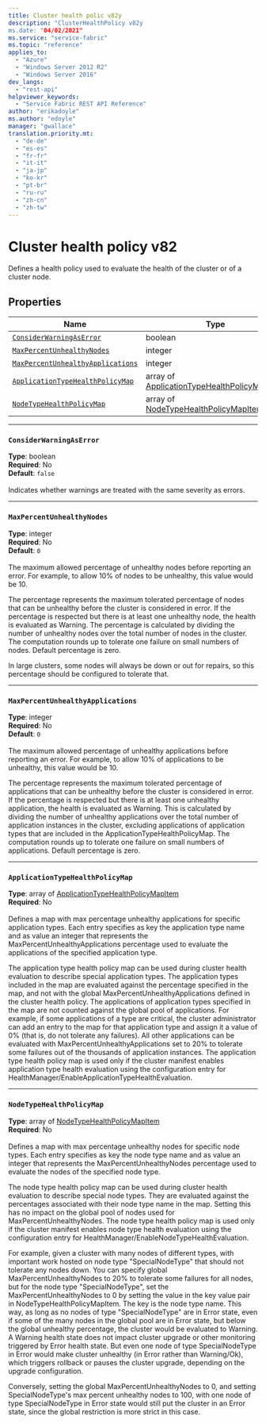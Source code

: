```yaml
---
title: Cluster health polic v82y
description: "ClusterHealthPolicy v82y
ms.date: "04/02/2021"
ms.service: "service-fabric"
ms.topic: "reference"
applies_to: 
  - "Azure"
  - "Windows Server 2012 R2"
  - "Windows Server 2016"
dev_langs: 
  - "rest-api"
helpviewer_keywords: 
  - "Service Fabric REST API Reference"
author: "erikadoyle"
ms.author: "edoyle"
manager: "gwallace"
translation.priority.mt: 
  - "de-de"
  - "es-es"
  - "fr-fr"
  - "it-it"
  - "ja-jp"
  - "ko-kr"
  - "pt-br"
  - "ru-ru"
  - "zh-cn"
  - "zh-tw"
---
```

# Cluster health policy v82

Defines a health policy used to evaluate the health of the cluster or of a cluster node.


## Properties
| Name | Type | Required |
| --- | --- | --- |
| [`ConsiderWarningAsError`](#considerwarningaserror) | boolean | No |
| [`MaxPercentUnhealthyNodes`](#maxpercentunhealthynodes) | integer | No |
| [`MaxPercentUnhealthyApplications`](#maxpercentunhealthyapplications) | integer | No |
| [`ApplicationTypeHealthPolicyMap`](#applicationtypehealthpolicymap) | array of [ApplicationTypeHealthPolicyMapItem](sfclient-v82-model-applicationtypehealthpolicymapitem.md) | No |
| [`NodeTypeHealthPolicyMap`](#nodetypehealthpolicymap) | array of [NodeTypeHealthPolicyMapItem](sfclient-v82-model-nodetypehealthpolicymapitem.md) | No |

____
### `ConsiderWarningAsError`
__Type__: boolean <br/>
__Required__: No<br/>
__Default__: `false` <br/>
<br/>
Indicates whether warnings are treated with the same severity as errors.

____
### `MaxPercentUnhealthyNodes`
__Type__: integer <br/>
__Required__: No<br/>
__Default__: `0` <br/>
<br/>
The maximum allowed percentage of unhealthy nodes before reporting an error. For example, to allow 10% of nodes to be unhealthy, this value would be 10.

The percentage represents the maximum tolerated percentage of nodes that can be unhealthy before the cluster is considered in error.
If the percentage is respected but there is at least one unhealthy node, the health is evaluated as Warning.
The percentage is calculated by dividing the number of unhealthy nodes over the total number of nodes in the cluster.
The computation rounds up to tolerate one failure on small numbers of nodes. Default percentage is zero.

In large clusters, some nodes will always be down or out for repairs, so this percentage should be configured to tolerate that.


____
### `MaxPercentUnhealthyApplications`
__Type__: integer <br/>
__Required__: No<br/>
__Default__: `0` <br/>
<br/>
The maximum allowed percentage of unhealthy applications before reporting an error. For example, to allow 10% of applications to be unhealthy, this value would be 10.

The percentage represents the maximum tolerated percentage of applications that can be unhealthy before the cluster is considered in error.
If the percentage is respected but there is at least one unhealthy application, the health is evaluated as Warning.
This is calculated by dividing the number of unhealthy applications over the total number of application instances in the cluster, excluding applications of application types that are included in the ApplicationTypeHealthPolicyMap.
The computation rounds up to tolerate one failure on small numbers of applications. Default percentage is zero.


____
### `ApplicationTypeHealthPolicyMap`
__Type__: array of [ApplicationTypeHealthPolicyMapItem](sfclient-v82-model-applicationtypehealthpolicymapitem.md) <br/>
__Required__: No<br/>
<br/>
Defines a map with max percentage unhealthy applications for specific application types.
Each entry specifies as key the application type name and as value an integer that represents the MaxPercentUnhealthyApplications percentage used to evaluate the applications of the specified application type.

The application type health policy map can be used during cluster health evaluation to describe special application types.
The application types included in the map are evaluated against the percentage specified in the map, and not with the global MaxPercentUnhealthyApplications defined in the cluster health policy.
The applications of application types specified in the map are not counted against the global pool of applications.
For example, if some applications of a type are critical, the cluster administrator can add an entry to the map for that application type
and assign it a value of 0% (that is, do not tolerate any failures).
All other applications can be evaluated with MaxPercentUnhealthyApplications set to 20% to tolerate some failures out of the thousands of application instances.
The application type health policy map is used only if the cluster manifest enables application type health evaluation using the configuration entry for HealthManager/EnableApplicationTypeHealthEvaluation.


____
### `NodeTypeHealthPolicyMap`
__Type__: array of [NodeTypeHealthPolicyMapItem](sfclient-v82-model-nodetypehealthpolicymapitem.md) <br/>
__Required__: No<br/>
<br/>
Defines a map with max percentage unhealthy nodes for specific node types.
Each entry specifies as key the node type name and as value an integer that represents the MaxPercentUnhealthyNodes percentage used to evaluate the nodes of the specified node type.

The node type health policy map can be used during cluster health evaluation to describe special node types. 
They are evaluated against the percentages associated with their node type name in the map. 
Setting this has no impact on the global pool of nodes used for MaxPercentUnhealthyNodes. 
The node type health policy map is used only if the cluster manifest enables node type health evaluation using the configuration entry for HealthManager/EnableNodeTypeHealthEvaluation.

For example, given a cluster with many nodes of different types, with important work hosted on node type "SpecialNodeType" that should not tolerate any nodes down. 
You can specify global MaxPercentUnhealthyNodes to 20% to tolerate some failures for all nodes, but for the node type "SpecialNodeType", set the MaxPercentUnhealthyNodes to 0 by 
setting the value in the key value pair in NodeTypeHealthPolicyMapItem. The key is the node type name. 
This way, as long as no nodes of type "SpecialNodeType" are in Error state, 
even if some of the many nodes in the global pool are in Error state, but below the global unhealthy percentage, the cluster would be evaluated to Warning. 
A Warning health state does not impact cluster upgrade or other monitoring triggered by Error health state. 
But even one node of type SpecialNodeType in Error would make cluster unhealthy (in Error rather than Warning/Ok), which triggers rollback or pauses the cluster upgrade, depending on the upgrade configuration. 

Conversely, setting the global MaxPercentUnhealthyNodes to 0, and setting SpecialNodeType's max percent unhealthy nodes to 100, 
with one node of type SpecialNodeType in Error state would still put the cluster in an Error state, since the global restriction is more strict in this case.

